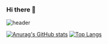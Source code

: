### Hi there 👋
![header](https://capsule-render.vercel.app/api?type=wave&color=auto&height=180&section=header&text=Hi,%20there&fontSize=40&fontAlignY=45)

[![Anurag's GitHub stats](https://github-readme-stats.vercel.app/api?username=chungmin23&show_icons=true&hide=stars,prs,issues,contribs&theme=merko)](https://github.com/eeta/github-readme-stats) [![Top Langs](https://github-readme-stats.vercel.app/api/top-langs/?username=chungmin23&layout=compact&theme=merko)](https://github.com/anuraghazra/github-readme-stats)
<!--
**chungmin23/chungmin23** is a ✨ _special_ ✨ repository because its `README.md` (this file) appears on your GitHub profile.

Here are some ideas to get you started:

- 🔭 I’m currently working on ...
- 🌱 I’m currently learning ...
- 👯 I’m looking to collaborate on ...
- 🤔 I’m looking for help with ...
- 💬 Ask me about ...
- 📫 How to reach me: ...
- 😄 Pronouns: ...
- ⚡ Fun fact: ...
-->
